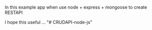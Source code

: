 In this example app when use node + express + mongoose to create  RESTAPI 

I hope this useful ... 
"# CRUDAPI-node-js" 
